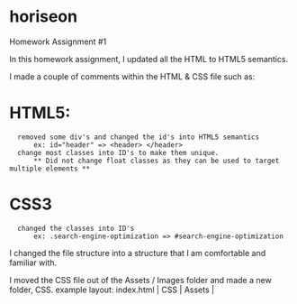 # horiseon

Homework Assignment #1

In this homework assignment, I updated all the HTML to HTML5 semantics.

I made a couple of comments within the HTML & CSS file such as:
  # HTML5: 
      removed some div's and changed the id's into HTML5 semantics
          ex: id="header" => <header> </header>
      change most classes into ID's to make them unique.
          ** Did not change float classes as they can be used to target multiple elements **

 # CSS3
      changed the classes into ID's
          ex: .search-engine-optimization => #search-engine-optimization


I changed the file structure into a structure that I am comfortable and familiar with. 

I moved the CSS file out of the Assets / Images folder and made a new folder, CSS. 
    example layout:
        index.html | CSS | Assets |
